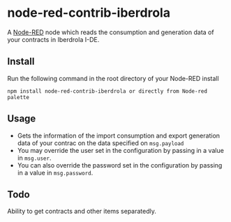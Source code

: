 # node-red-contrib-iberdrola

A <a href="http://nodered.org" target="_new">Node-RED</a> node which reads the consumption and generation data of your contracts in Iberdrola I-DE.


## Install

Run the following command in the root directory of your Node-RED install

    npm install node-red-contrib-iberdrola or directly from Node-red palette

## Usage

* Gets the information of the import consumption and export generation data of your contrac on the data specified on `msg.payload`
* You may override the user set in the configuration by passing in a value in `msg.user`.
* You can also override the password set in the configuration by passing in a value in `msg.password`.

## Todo
Ability to get contracts and other items separatedly.